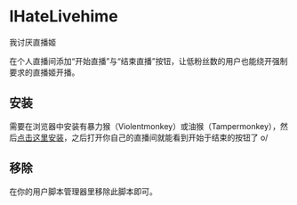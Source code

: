 # IHateLivehime

我讨厌直播姬

在个人直播间添加“开始直播”与“结束直播”按钮，让低粉丝数的用户也能绕开强制要求的直播姬开播。

## 安装

需要在浏览器中安装有暴力猴（Violentmonkey）或油猴（Tampermonkey），然后[点击这里安装](https://github.com/Puqns67/IHateLivehime/raw/refs/heads/master/ihatelivehime.user.js)，之后打开你自己的直播间就能看到开始于结束的按钮了 o/

## 移除

在你的用户脚本管理器里移除此脚本即可。
